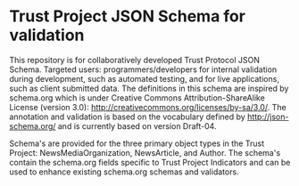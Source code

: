 # Trust Project JSON Schema for validation 

This repository is for collaboratively developed Trust Protocol JSON Schema. Targeted users: programmers/developers for internal validation during development, such as automated testing, and for live applications, such as client submitted data. The definitions in this schema are inspired by schema.org which is under Creative Commons Attribution-ShareAlike License (version 3.0): http://creativecommons.org/licenses/by-sa/3.0/. The annotation and validation is based on the vocabulary defined by http://json-schema.org/ and is currently based on version Draft-04.

Schema's are provided for the three primary object types in the Trust Project: NewsMediaOrganization, NewsArticle, and Author. The schema's contain the schema.org fields specific to Trust Project Indicators and can be used to enhance existing schema.org schemas and validators.
